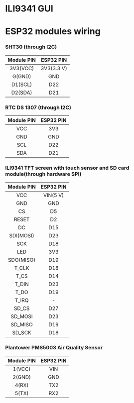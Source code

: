 # ILI9341 GUI

# ESP32 modules wiring

### SHT30 (through I2C)
|Module PIN|ESP32 PIN|
|:-:|:-:|
|3V3(VCC)|3V3(3.3 V)|
|G(GND)|GND|
|D1(SCL)|D22|
|D2(SDA)|D21|

### RTC DS 1307 (through I2C)

|Module PIN|ESP32 PIN|
|:-:|:-:|
|VCC|3V3|
|GND|GND|
|SCL|D22|
|SDA|D21|

### ILI9341 TFT screen with touch sensor and SD card module(through hardware SPI)

|Module PIN|ESP32 PIN|
|:-:|:-:|
|VCC|VIN(5 V)|
|GND|GND|
|CS|D5|
|RESET|D2|
|DC|D15|
|SDI(MOSI)|D23|
|SCK|D18|
|LED|3V3|
|SDO(MISO)|D19|
|T_CLK|D18|
|T_CS|D14|
|T_DIN|D23|
|T_DO|D19|
|T_IRQ|-|
|SD_CS|D27|
|SD_MOSI|D23|
|SD_MISO|D19|
|SD_SCK|D18|

### Plantower PMS5003 Air Quality Sensor
|Module PIN|ESP32 PIN|
|:-:|:-:|
|1(VCC)|VIN|
|2(GND)|GND|
|4(RX)|TX2|
|5(TX)|RX2|
